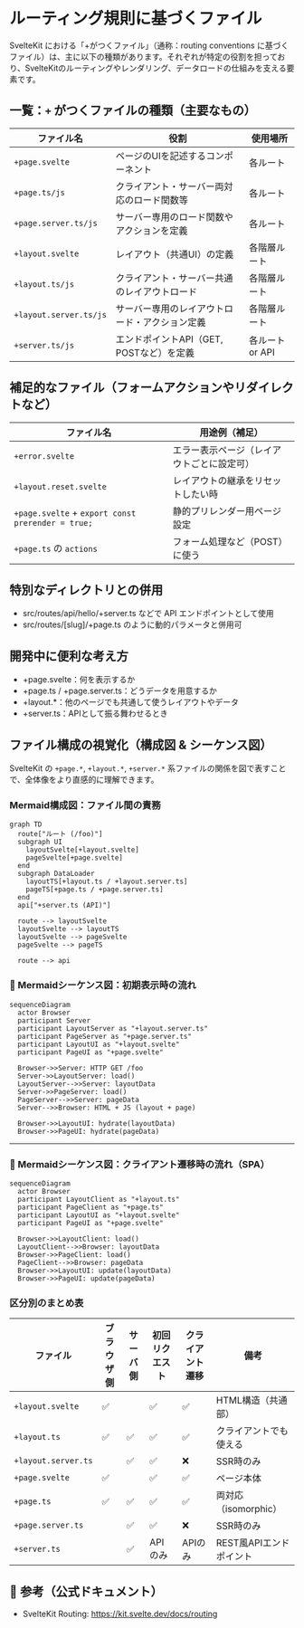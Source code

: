 # ルーティング規則に基づくファイル

SvelteKit における「+がつくファイル」（通称：routing conventions に基づくファイル）は、主に以下の種類があります。それぞれが特定の役割を担っており、SvelteKitのルーティングやレンダリング、データロードの仕組みを支える要素です。

##  一覧：`+` がつくファイルの種類（主要なもの）

|ファイル名|役割|使用場所|
|---|---|---|
|`+page.svelte`|ページのUIを記述するコンポーネント|各ルート|
|`+page.ts/js`|クライアント・サーバー両対応のロード関数等|各ルート|
|`+page.server.ts/js`|サーバー専用のロード関数やアクションを定義|各ルート|
|`+layout.svelte`|レイアウト（共通UI）の定義|各階層ルート|
|`+layout.ts/js`|クライアント・サーバー共通のレイアウトロード|各階層ルート|
|`+layout.server.ts/js`|サーバー専用のレイアウトロード・アクション定義|各階層ルート|
|`+server.ts/js`|エンドポイントAPI（GET, POSTなど）を定義|各ルート or API|


##  補足的なファイル（フォームアクションやリダイレクトなど）

|ファイル名|用途例（補足）|
|---|---|
|`+error.svelte`|エラー表示ページ（レイアウトごとに設定可）|
|`+layout.reset.svelte`|レイアウトの継承をリセットしたい時|
|`+page.svelte` + `export const prerender = true;`|静的プリレンダー用ページ設定|
|`+page.ts` の `actions`|フォーム処理など（POST）に使う|


##  特別なディレクトリとの併用
- src/routes/api/hello/+server.ts などで API エンドポイントとして使用
- src/routes/[slug]/+page.ts のように動的パラメータと併用可

##  開発中に便利な考え方
- +page.svelte：何を表示するか
- +page.ts / +page.server.ts：どうデータを用意するか
- +layout.*：他のページでも共通して使うレイアウトやデータ
- +server.ts：APIとして振る舞わせるとき


## ファイル構成の視覚化（構成図 & シーケンス図）

SvelteKit の `+page.*`, `+layout.*`, `+server.*` 系ファイルの関係を図で表すことで、全体像をより直感的に理解できます。

###  Mermaid構成図：ファイル間の責務

```mermaid
graph TD
  route["ルート (/foo)"]
  subgraph UI
    layoutSvelte[+layout.svelte]
    pageSvelte[+page.svelte]
  end
  subgraph DataLoader
    layoutTS[+layout.ts / +layout.server.ts]
    pageTS[+page.ts / +page.server.ts]
  end
  api["+server.ts (API)"]

  route --> layoutSvelte
  layoutSvelte --> layoutTS
  layoutSvelte --> pageSvelte
  pageSvelte --> pageTS

  route --> api
```


### 🧭 Mermaidシーケンス図：初期表示時の流れ

```mermaid
sequenceDiagram
  actor Browser
  participant Server
  participant LayoutServer as "+layout.server.ts"
  participant PageServer as "+page.server.ts"
  participant LayoutUI as "+layout.svelte"
  participant PageUI as "+page.svelte"

  Browser->>Server: HTTP GET /foo
  Server->>LayoutServer: load()
  LayoutServer-->>Server: layoutData
  Server->>PageServer: load()
  PageServer-->>Server: pageData
  Server-->>Browser: HTML + JS (layout + page)

  Browser->>LayoutUI: hydrate(layoutData)
  Browser->>PageUI: hydrate(pageData)
```

---

### 🔄 Mermaidシーケンス図：クライアント遷移時の流れ（SPA）

```mermaid
sequenceDiagram
  actor Browser
  participant LayoutClient as "+layout.ts"
  participant PageClient as "+page.ts"
  participant LayoutUI as "+layout.svelte"
  participant PageUI as "+page.svelte"

  Browser->>LayoutClient: load()
  LayoutClient-->>Browser: layoutData
  Browser->>PageClient: load()
  PageClient-->>Browser: pageData
  Browser->>LayoutUI: update(layoutData)
  Browser->>PageUI: update(pageData)
```


### 区分別のまとめ表

| ファイル | ブラウザ側 | サーバ側 | 初回リクエスト | クライアント遷移 | 備考 |
|----|---|---|---|---|---|
| `+layout.svelte` | ✅ | | ✅ | ✅ | HTML構造（共通部） |
| `+layout.ts` | ✅ | ✅ | ✅ | ✅ | クライアントでも使える |
| `+layout.server.ts` | | ✅ | ✅ | ❌ | SSR時のみ |
| `+page.svelte` | ✅ | | ✅ | ✅ | ページ本体 |
| `+page.ts` | ✅ | ✅ | ✅ | ✅ | 両対応（isomorphic） |
| `+page.server.ts` | | ✅ | ✅ | ❌ | SSR時のみ |
| `+server.ts` | | ✅ | APIのみ | APIのみ | REST風APIエンドポイント |

## 🔗 参考（公式ドキュメント）
- SvelteKit Routing: https://kit.svelte.dev/docs/routing


